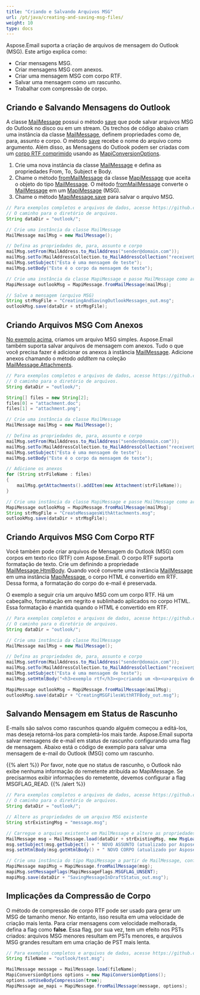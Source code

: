 ```yaml
---
title: "Criando e Salvando Arquivos MSG"
url: /pt/java/creating-and-saving-msg-files/
weight: 10
type: docs
---
```



Aspose.Email suporta a criação de arquivos de mensagem do Outlook (MSG). Este artigo explica como:

- Criar mensagens MSG.
- Criar mensagens MSG com anexos.
- Criar uma mensagem MSG com corpo RTF.
- Salvar uma mensagem como um rascunho.
- Trabalhar com compressão de corpo.
  
## **Criando e Salvando Mensagens do Outlook**

A classe [MailMessage](https://reference.aspose.com/email/java/com.aspose.email/mailmessage/) possui o método [save](https://reference.aspose.com/email/java/com.aspose.email/mailmessage/#save-java.lang.String-) que pode salvar arquivos MSG do Outlook no disco ou em um stream. Os trechos de código abaixo criam uma instância da classe [MailMessage](https://reference.aspose.com/email/java/com.aspose.email/mailmessage/), definem propriedades como de, para, assunto e corpo. O método [save](https://reference.aspose.com/email/java/com.aspose.email/mailmessage/#save-java.lang.String-) recebe o nome do arquivo como argumento. Além disso, as Mensagens do Outlook podem ser criadas com um [corpo RTF comprimido](#creating-msg-files-with-rtf-body) usando as [MapiConversionOptions](https://reference.aspose.com/email/java/com.aspose.email/mapiconversionoptions/).

1. Crie uma nova instância da classe [MailMessage](https://reference.aspose.com/email/java/com.aspose.email/mailmessage/) e defina as propriedades From, To, Subject e Body.
1. Chame o método [fromMailMessage](https://reference.aspose.com/email/java/com.aspose.email/mapimessage/#fromMailMessage-com.aspose.email.MailMessage-) da classe [MapiMessage](https://reference.aspose.com/email/java/com.aspose.email/mapimessage/) que aceita o objeto do tipo [MailMessage](https://reference.aspose.com/email/java/com.aspose.email/mailmessage/). O método [fromMailMessage](https://reference.aspose.com/email/java/com.aspose.email/mapimessage/#fromMailMessage-com.aspose.email.MailMessage-) converte o [MailMessage](https://reference.aspose.com/email/java/com.aspose.email/mailmessage/) em um [MapiMessage](https://reference.aspose.com/email/java/com.aspose.email/mapimessage/) (MSG).
1. Chame o método [MapiMessage.save](https://reference.aspose.com/email/java/com.aspose.email/mapimessage/#save-java.lang.String-) para salvar o arquivo MSG.

~~~Java
// Para exemplos completos e arquivos de dados, acesse https://github.com/aspose-email/Aspose.Email-for-Java
// O caminho para o diretório de arquivos.
String dataDir = "outlook/";

// Crie uma instância da classe MailMessage
MailMessage mailMsg = new MailMessage();

// Defina as propriedades de, para, assunto e corpo
mailMsg.setFrom(MailAddress.to_MailAddress("sender@domain.com"));
mailMsg.setTo(MailAddressCollection.to_MailAddressCollection("receiver@domain.com"));
mailMsg.setSubject("Esta é uma mensagem de teste");
mailMsg.setBody("Este é o corpo da mensagem de teste");

// Crie uma instância da classe MapiMessage e passe MailMessage como argumento
MapiMessage outlookMsg = MapiMessage.fromMailMessage(mailMsg);

// Salve a mensagem (arquivo MSG)
String strMsgFile = "CreatingAndSavingOutlookMessages_out.msg";
outlookMsg.save(dataDir + strMsgFile);
~~~ 

## **Criando Arquivos MSG Com Anexos**

[No exemplo acima](#creating-and-saving-outlook-messages), criamos um arquivo MSG simples. Aspose.Email também suporta salvar arquivos de mensagem com anexos. Tudo o que você precisa fazer é adicionar os anexos à instância [MailMessage](https://reference.aspose.com/email/java/com.aspose.email/mailmessage/). Adicione anexos chamando o método *addItem* na coleção [MailMessage.Attachments](https://reference.aspose.com/email/java/com.aspose.email/attachmentcollection/).

~~~Java
// Para exemplos completos e arquivos de dados, acesse https://github.com/aspose-email/Aspose.Email-for-Java
// O caminho para o diretório de arquivos.
String dataDir = "outlook/";

String[] files = new String[2];
files[0] = "attachment.doc";
files[1] = "attachment.png";

// Crie uma instância da classe MailMessage
MailMessage mailMsg = new MailMessage();

// Defina as propriedades de, para, assunto e corpo
mailMsg.setFrom(MailAddress.to_MailAddress("sender@domain.com"));
mailMsg.setTo(MailAddressCollection.to_MailAddressCollection("receiver@domain.com"));
mailMsg.setSubject("Esta é uma mensagem de teste");
mailMsg.setBody("Este é o corpo da mensagem de teste");

// Adicione os anexos
for (String strFileName : files)
{
    mailMsg.getAttachments().addItem(new Attachment(strFileName));
}

// Crie uma instância da classe MapiMessage e passe MailMessage como argumento
MapiMessage outlookMsg = MapiMessage.fromMailMessage(mailMsg);
String strMsgFile = "CreateMessagesWithAttachments.msg";
outlookMsg.save(dataDir + strMsgFile);
~~~ 

## **Criando Arquivos MSG Com Corpo RTF**

Você também pode criar arquivos de Mensagem do Outlook (MSG) com corpos em texto rico (RTF) com Aspose.Email. O corpo RTF suporta formatação de texto. Crie um definindo a propriedade [MailMessage.HtmlBody](https://reference.aspose.com/email/java/com.aspose.email/mailmessage/#setHtmlBody-java.lang.String-). Quando você converte uma instância [MailMessage](https://reference.aspose.com/email/java/com.aspose.email/mailmessage/) em uma instância [MapiMessage](https://reference.aspose.com/email/java/com.aspose.email/mapimessage/), o corpo HTML é convertido em RTF. Dessa forma, a formatação do corpo do e-mail é preservada.

O exemplo a seguir cria um arquivo MSG com um corpo RTF. Há um cabeçalho, formatação em negrito e sublinhado aplicados no corpo HTML. Essa formatação é mantida quando o HTML é convertido em RTF.

~~~Java
// Para exemplos completos e arquivos de dados, acesse https://github.com/aspose-email/Aspose.Email-for-Java
// O caminho para o diretório de arquivos.
String dataDir = "outlook/";

// Crie uma instância da classe MailMessage
MailMessage mailMsg = new MailMessage();

// Defina as propriedades de, para, assunto e corpo
mailMsg.setFrom(MailAddress.to_MailAddress("sender@domain.com"));
mailMsg.setTo(MailAddressCollection.to_MailAddressCollection("receiver@domain.com"));
mailMsg.setSubject("Esta é uma mensagem de teste");
mailMsg.setHtmlBody("<h3>exemplo rtf</h3><p>criando um <b><u>arquivo de mensagem do outlook (msg)</u></b> usando Aspose.Email.</p>");

MapiMessage outlookMsg = MapiMessage.fromMailMessage(mailMsg);
outlookMsg.save(dataDir + "CreatingMSGFilesWithRTFBody_out.msg");
~~~ 

## **Salvando Mensagem em Status de Rascunho**

E-mails são salvos como rascunhos quando alguém começou a editá-los, mas deseja retorná-los para completá-los mais tarde. Aspose.Email suporta salvar mensagens de e-mail em status de rascunho configurando uma flag de mensagem. Abaixo está o código de exemplo para salvar uma mensagem de e-mail do Outlook (MSG) como um rascunho.

{{% alert %}}
Por favor, note que no status de rascunho, o Outlook não exibe nenhuma informação do remetente atribuída ao MapiMessage.
Se precisarmos exibir informações do remetente, devemos configurar a flag MSGFLAG_READ.
{{% /alert %}}


~~~Java
// Para exemplos completos e arquivos de dados, acesse https://github.com/aspose-email/Aspose.Email-for-Java
// O caminho para o diretório de arquivos.
String dataDir = "outlook/";

// Altere as propriedades de um arquivo MSG existente
String strExistingMsg = "message.msg";

// Carregue o arquivo existente em MailMessage e altere as propriedades
MailMessage msg = MailMessage.load(dataDir + strExistingMsg, new MsgLoadOptions());
msg.setSubject(msg.getSubject() + " NOVO ASSUNTO (atualizado por Aspose.Email)");
msg.setHtmlBody(msg.getHtmlBody() + " NOVO CORPO (atualizado por Aspose.Email)");

// Crie uma instância do tipo MapiMessage a partir de MailMessage, configure a flag da mensagem para não enviada (status de rascunho) e salve
MapiMessage mapiMsg = MapiMessage.fromMailMessage(msg);
mapiMsg.setMessageFlags(MapiMessageFlags.MSGFLAG_UNSENT);
mapiMsg.save(dataDir + "SavingMessageInDraftStatus_out.msg");
~~~ 

## **Implicações da Compressão de Corpo**

O método de compressão de corpo RTF pode ser usado para gerar um MSG de tamanho menor. No entanto, isso resulta em uma velocidade de criação mais lenta. Para criar mensagens com velocidade melhorada, defina a flag como **false**. Essa flag, por sua vez, tem um efeito nos PSTs criados: arquivos MSG menores resultam em PSTs menores, e arquivos MSG grandes resultam em uma criação de PST mais lenta.

~~~Java
// Para exemplos completos e arquivos de dados, acesse https://github.com/aspose-email/Aspose.Email-for-Java
String fileName = "outlook/test.msg";

MailMessage message = MailMessage.load(fileName);
MapiConversionOptions options = new MapiConversionOptions();
options.setUseBodyCompression(true);
MapiMessage ae_mapi = MapiMessage.fromMailMessage(message, options);
~~~